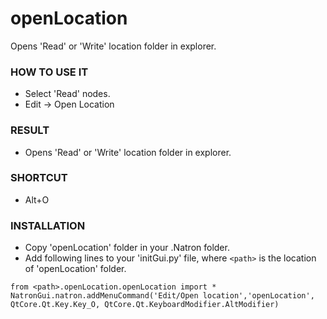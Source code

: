 # openLocation

Opens 'Read' or 'Write' location folder in explorer.

### HOW TO USE IT

* Select 'Read' nodes.
* Edit -> Open Location

### RESULT

* Opens 'Read' or 'Write' location folder in explorer.

### SHORTCUT

* Alt+O

### INSTALLATION

* Copy 'openLocation' folder in your .Natron folder.
* Add following lines to your 'initGui.py' file, where ``<path>`` is the location of 'openLocation' folder.

```
from <path>.openLocation.openLocation import *
NatronGui.natron.addMenuCommand('Edit/Open location','openLocation', QtCore.Qt.Key.Key_O, QtCore.Qt.KeyboardModifier.AltModifier)